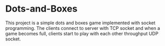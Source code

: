 # Dots-and-Boxes
This project is a simple dots and boxes game implemented with socket programming. The clients connect to server with TCP socket and when a game becomes full, clients start to play with each other throughput UDP socket.
